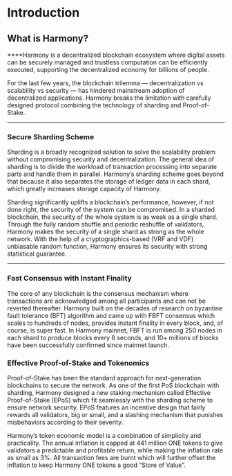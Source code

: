# Introduction

## **What is Harmony?‌**

**‌**Harmony is a decentralized blockchain ecosystem where digital assets can be securely managed and trustless computation can be efficiently executed, supporting the decentralized economy for billions of people.

For the last few years, the blockchain trilemma — decentralization vs scalability vs security — has hindered mainstream adoption of decentralized applications. Harmony breaks the limitation with carefully designed protocol combining the technology of sharding and Proof-of-Stake.  
****

### **Secure Sharding Scheme**

Sharding is a broadly recognized solution to solve the scalability problem without compromising security and decentralization. The general idea of sharding is to divide the workload of transaction processing into separate parts and handle them in parallel. Harmony’s sharding scheme goes beyond that because it also separates the storage of ledger data in each shard, which greatly increases storage capacity of Harmony.  


Sharding significantly uplifts a blockchain’s performance, however, if not done right, the security of the system can be compromised. In a sharded blockchain, the security of the whole system is as weak as a single shard. Through the fully random shuffle and periodic reshuffle of validators, Harmony makes the security of a single shard as strong as the whole network. With the help of a cryptographics-based \(VRF and VDF\) unbiasable random function, Harmony ensures its security with strong statistical guarantee.  
****

### **Fast Consensus with Instant Finality** 

The core of any blockchain is the consensus mechanism where transactions are acknowledged among all participants and can not be reverted thereafter. Harmony built on the decades of research on byzantine fault tolerance \(BFT\) algorithm and came up with FBFT consensus which scales to hundreds of nodes, provides instant finality in every block, and, of course, is super fast. In Harmony mainnet, FBFT is run among 250 nodes in each shard to produce blocks every 8 seconds, and 10+ millions of blocks have been successfully confirmed since mainnet launch.

### **Effective Proof-of-Stake and Tokenomics**

Proof-of-Stake has been the standard approach for next-generation blockchains to secure the network. As one of the first PoS blockchain with sharding, Harmony designed a new staking mechanism called Effective Proof-of-Stake \(EPoS\) which fit seamlessly with the sharding scheme to ensure network security. EPoS features an incentive design that fairly rewards all validators, big or small, and a slashing mechanism that punishes misbehaviors according to their severity.  


Harmony’s token economic model is a combination of simplicity and practicality. The annual inflation is capped at 441 million ONE tokens to give validators a predictable and profitable return, while making the inflation rate as small as 3%. All transaction fees are burnt which will further offset the inflation to keep Harmony ONE tokens a good “Store of Value”.  


